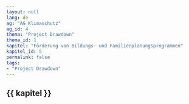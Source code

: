 ```yaml
---
layout: null
lang: de
ag: "AG Klimaschutz"
ag_id: 4
thema: "Project Drawdown"
thema_id: 1
kapitel: "Förderung von Bildungs- und Familienplanungsprogrammen"
kapitel_id: 5
permalink: false
tags:
- "Project Drawdown"
---
```


## {{ kapitel }}

